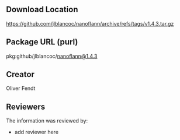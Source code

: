 ## Download Location

https://github.com/jlblancoc/nanoflann/archive/refs/tags/v1.4.3.tar.gz

## Package URL (purl)

pkg:github/jlblancoc/nanoflann@1.4.3

## Creator

Oliver Fendt

## Reviewers

The information was reviewed by:

* add reviewer here
